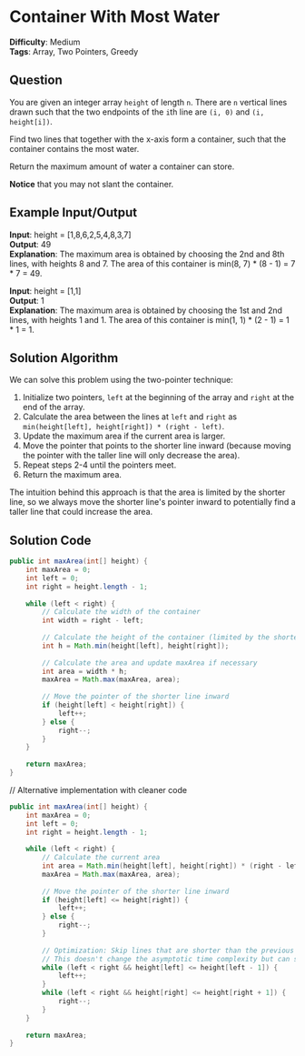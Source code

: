 # Container With Most Water

**Difficulty**: Medium  
**Tags**: Array, Two Pointers, Greedy

## Question
You are given an integer array `height` of length `n`. There are `n` vertical lines drawn such that the two endpoints of the `i`th line are `(i, 0)` and `(i, height[i])`.

Find two lines that together with the x-axis form a container, such that the container contains the most water.

Return the maximum amount of water a container can store.

**Notice** that you may not slant the container.

## Example Input/Output
**Input**: height = [1,8,6,2,5,4,8,3,7]  
**Output**: 49  
**Explanation**: The maximum area is obtained by choosing the 2nd and 8th lines, with heights 8 and 7. The area of this container is min(8, 7) * (8 - 1) = 7 * 7 = 49.

**Input**: height = [1,1]  
**Output**: 1  
**Explanation**: The maximum area is obtained by choosing the 1st and 2nd lines, with heights 1 and 1. The area of this container is min(1, 1) * (2 - 1) = 1 * 1 = 1.

## Solution Algorithm
We can solve this problem using the two-pointer technique:

1. Initialize two pointers, `left` at the beginning of the array and `right` at the end of the array.
2. Calculate the area between the lines at `left` and `right` as `min(height[left], height[right]) * (right - left)`.
3. Update the maximum area if the current area is larger.
4. Move the pointer that points to the shorter line inward (because moving the pointer with the taller line will only decrease the area).
5. Repeat steps 2-4 until the pointers meet.
6. Return the maximum area.

The intuition behind this approach is that the area is limited by the shorter line, so we always move the shorter line's pointer inward to potentially find a taller line that could increase the area.

## Solution Code
```java
public int maxArea(int[] height) {
    int maxArea = 0;
    int left = 0;
    int right = height.length - 1;
    
    while (left < right) {
        // Calculate the width of the container
        int width = right - left;
        
        // Calculate the height of the container (limited by the shorter line)
        int h = Math.min(height[left], height[right]);
        
        // Calculate the area and update maxArea if necessary
        int area = width * h;
        maxArea = Math.max(maxArea, area);
        
        // Move the pointer of the shorter line inward
        if (height[left] < height[right]) {
            left++;
        } else {
            right--;
        }
    }
    
    return maxArea;
}
```

// Alternative implementation with cleaner code
```java
public int maxArea(int[] height) {
    int maxArea = 0;
    int left = 0;
    int right = height.length - 1;
    
    while (left < right) {
        // Calculate the current area
        int area = Math.min(height[left], height[right]) * (right - left);
        maxArea = Math.max(maxArea, area);
        
        // Move the pointer of the shorter line inward
        if (height[left] <= height[right]) {
            left++;
        } else {
            right--;
        }
        
        // Optimization: Skip lines that are shorter than the previous line
        // This doesn't change the asymptotic time complexity but can speed up the solution
        while (left < right && height[left] <= height[left - 1]) {
            left++;
        }
        while (left < right && height[right] <= height[right + 1]) {
            right--;
        }
    }
    
    return maxArea;
}
``` 